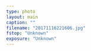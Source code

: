 ```yaml
---
type: photo
layout: main
caption: ""
filename: "20171116221606.jpg"
fstop: "Unknown"
exposure: "Unknown"
---
```

